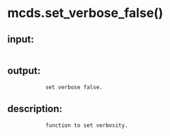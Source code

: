 # mcds.set_verbose_false()

## input:
```
```

## output:
```
            set verbose false.
```

## description:
```
            function to set verbosity.
```
